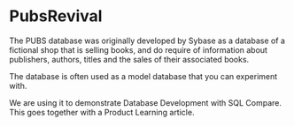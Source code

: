 # PubsRevival
 The PUBS database was originally developed by Sybase as a database of a fictional shop that is selling books, and do require of information about publishers, authors, titles and the sales of their associated books.
 
The database is often used as a model database that you can experiment with.

We are using it to demonstrate Database Development with SQL Compare. This goes together with a Product Learning article.
